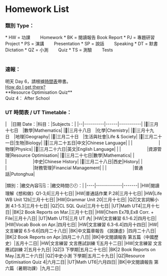 # Homework List
<h3>類別 Type：</h3>
*   HW = 功課　　   Homework
*   BK = 閱讀報告  Book Report
*   PJ = 專題研習  Project
*   PS = 演講　　  Presentation
*   SP = 說話　　  Speaking
*   DT = 默書　　  Dictation
*   QZ = 小測　　  Quiz
*   TS = 測驗　　  Tests
<br/>
<br/>
<h3>速報： </h3>
明天 Day 6，請根據<a href="https://class2b-6h3a.onrender.com/docs/timetable_and_calandar">時間表</a>帶書。
<br/><a href="https://class2b-6h3a.onrender.com/docs/post">How do I get there?</a>
<br/>**Resource Optimisation Quiz** 
<br/>Quiz 4： After School
<br/>
<h3>UT 時間表 / UT Timetable：</h3>
|　|日期 Date：|科目：|Subjects：|
|--|----------|------|-----------|
|🔷|三月十七日　|數學|Mathematics|
|🔷|三月十八日　|化學|Chemistry|
|🔷|三月十九日　|地理|Geography|
|🔷|三月二十日　|生活與社會|Life & Society|
|🔷|三月二十一日|生物|Biology|
|🔷|三月二十五日|中文|Chinese Language|
|  |　　　　　　|物理|Physics|
|🔷|三月二十六日|英文|English Language|
|  |　　　　　　|資源管理|Resource Optimisation|
|🔷|三月二十七日|數學|Mathematics|
|  |　　　　　　|中史|Chinese History|
|🔷|三月二十八日|西史|History|
|  |　　　　　　|財務管理|Financial Management|
|  |　　　　　　|普通話|Putonghua|
<br/>
<br/>
|類別：|繳交內容🗒️🗒️：|繳交時間🕗🕗：|
|----|-------------|-------|
|HW|閱讀理解《想和做》Q1-3,6|三月十七日|
|HW|普通話作業 P.28|三月十七日|
|HW|Life WB Unit 12b|三月十七日|
|HW|Grammar Unit 20|三月十七日|
|QZ|文言詞解小測 4.1-5.3|三月十七日|
|QZ|CL SQL Quiz|三月十七日|
|UT|Math UT4|三月十七日|
|BK|2 Book Reports on Mar.|三月十七日|
|HW|Chem Ex7B,Ex8 Corr. + File|三月十八日|
|UT|Math UT5|三月 UT 內|
|HW|文言練習 6.1-6.2|四月七日|
|HW|Vocab Book on Apr.|四月七日|
|HW|文言練習 6.3-6.4|四月十四日|
|HW|文言練習 6.5-6.6|四月二十八日|
|BK|中文篇章報告 《說謙虛》|四月二十八日|
|BK|2 Book Reports on Apr.|四月二十八日|
|BK|中文閱讀報告 第五篇（中國歷史）|五月十二日|
|HW|文言練習 文言應試訓練 1|五月十二日|
|HW|文言練習 文言應試訓練 2|五月十九日|
|QZ|3 下學期|五月二十七日|
|BK|2 Book Reports on May.|五月二十六日|
|QZ|中史小測 下學期|五月二十九日|
|QZ|Resource Optimisation Quiz 4|六月二日|
|UT|Math UT6|六月四日|
|BK|中文閱讀報告 第六篇（暑期功課）|九月二日|

<!---
Steven:
Epic story you have in Posts. I read it...
Wow.

Heison: 
I hope you know What I truly want to say.
I think I hide it too much.https://dictionary.cambridge.org/dictionary/english/trash-talk
Look Experiment.

......
i fixed your md table preview

-->
